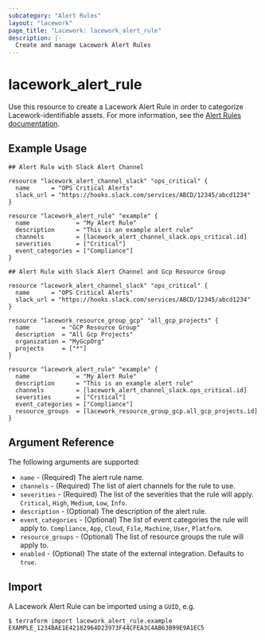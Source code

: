 ```yaml
---
subcategory: "Alert Rules"
layout: "lacework"
page_title: "Lacework: lacework_alert_rule"
description: |-
  Create and manage Lacework Alert Rules
---
```


# lacework\_alert\_rule

Use this resource to create a Lacework Alert Rule in order to categorize Lacework-identifiable assets.
For more information, see the [Alert Rules documentation](https://support.lacework.com/hc/en-us/articles/360042236733-Alert-Rules).

## Example Usage

```hcl
## Alert Rule with Slack Alert Channel

resource "lacework_alert_channel_slack" "ops_critical" {
  name      = "OPS Critical Alerts"
  slack_url = "https://hooks.slack.com/services/ABCD/12345/abcd1234"
}

resource "lacework_alert_rule" "example" {
  name             = "My Alert Rule"
  description      = "This is an example alert rule"
  channels         = [lacework_alert_channel_slack.ops_critical.id]
  severities       = ["Critical"]
  event_categories = ["Compliance"]
}
```

```hcl
## Alert Rule with Slack Alert Channel and Gcp Resource Group

resource "lacework_alert_channel_slack" "ops_critical" {
  name      = "OPS Critical Alerts"
  slack_url = "https://hooks.slack.com/services/ABCD/12345/abcd1234"
}

resource "lacework_resource_group_gcp" "all_gcp_projects" {
  name         = "GCP Resource Group"
  description  = "All Gcp Projects"
  organization = "MyGcpOrg"
  projects     = ["*"]
}

resource "lacework_alert_rule" "example" {
  name             = "My Alert Rule"
  description      = "This is an example alert rule"
  channels         = [lacework_alert_channel_slack.ops_critical.id]
  severities       = ["Critical"]
  event_categories = ["Compliance"]
  resource_groups  = [lacework_resource_group_gcp.all_gcp_projects.id]
}
```

## Argument Reference

The following arguments are supported:

* `name` - (Required) The alert rule name.
* `channels` - (Required) The list of alert channels for the rule to use.
* `severities` - (Required) The list of the severities that the rule will apply. `Critical`, `High`, `Medium`, `Low`, `Info`.
* `description` - (Optional) The description of the alert rule.
* `event_categories` - (Optional) The list of event categories the rule will apply to. `Compliance`, `App`, `Cloud`, 
  `File`, `Machine`, `User`, `Platform`.
* `resource_groups` - (Optional) The list of resource groups the rule will apply to.
* `enabled` - (Optional) The state of the external integration. Defaults to `true`.

## Import

A Lacework Alert Rule can be imported using a `GUID`, e.g.

```
$ terraform import lacework_alert_rule.example EXAMPLE_1234BAE1E42182964D23973F44CFEA3C4AB63B99E9A1EC5
```
